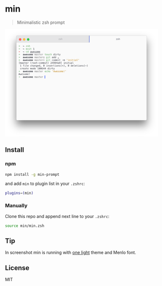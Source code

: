 # min

> Minimalistic zsh prompt

![](screenshot.png)

## Install

### npm

```sh
npm install -g min-prompt
```

and add `min` to plugin list in your `.zshrc`:

```zsh
plugins=(min)
```

### Manually

Clone this repo and append next line to your `.zshrc`:

```zsh
source min/min.zsh
```

## Tip

In screenshot min is running with [one light](https://github.com/andrepolischuk/hyper-one-light) theme and Menlo font.

## License

MIT
